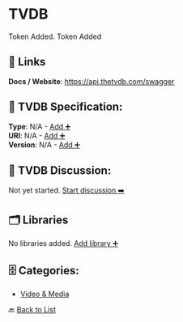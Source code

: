 # TVDB

Token Added. Token Added

##  🔗 Links
**Docs / Website**: https://api.thetvdb.com/swagger

## 🧬 TVDB Specification:
**Type**: N/A - [Add ➕](https://github.com/apis-list/apis-list/edit/main/apis/tvdb/tvdb.yaml)  
**URI**: N/A - [Add ➕](https://github.com/apis-list/apis-list/edit/main/apis/tvdb/tvdb.yaml)  
**Version**: N/A - [Add ➕](https://github.com/apis-list/apis-list/edit/main/apis/tvdb/tvdb.yaml)

## 💬 TVDB Discussion:
Not yet started. [Start discussion ➡️](https://github.com/apis-list/apis-list/discussions/new)

## 🗂️ Libraries

No libraries added. [Add library ➕](https://github.com/apis-list/apis-list/edit/main/apis/tvdb/tvdb.yaml)    


## 🗄️ Categories:
- [Video & Media](https://github.com/apis-list/apis-list#video--media-)

🔙  [Back to List](https://github.com/apis-list/apis-list)
